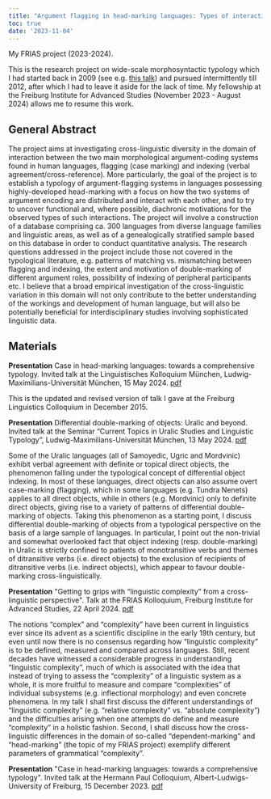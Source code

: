 ```yaml
---
title: "Argument flagging in head-marking languages: Types of interaction between argument-coding systems"
toc: true
date: '2023-11-04'
---
```


My FRIAS project (2023-2024).

<!--more-->

This is the research project on wide-scale morphosyntactic typology which I had started back in 2009 (see e.g. [this talk](https://peterarkadiev.github.io/talks/Arkadiev2010_case_n_headmarking_leipzig.pdf)) and pursued intermittently till 2012, after which I had to leave it aside for the lack of time. My fellowship at the Freiburg Institute for Advanced Studies (November 2023 - August 2024) allows me to resume this work.

## General Abstract


The project aims at investigating cross-linguistic diversity in the domain of interaction between the two main morphological argument-coding systems found in human languages, flagging (case marking) and indexing (verbal agreement/cross-reference). More particularly, the goal of the project is to establish a typology of argument-flagging systems in languages possessing highly-developed head-marking with a focus on how the two systems of argument encoding are distributed and interact with each other, and to try to uncover functional and, where possible, diachronic motivations for the observed types of such interactions. The project will involve a construction of a database comprising ca. 300 languages from diverse language families and linguistic areas, as well as of a genealogically stratified sample based on this database in order to conduct quantitative analysis. The research questions addressed in the project include those not covered in the typological literature, e.g. patterns of matching vs. mismatching between flagging and indexing, the extent and motivation of double-marking of different argument roles, possibility of indexing of peripheral participants etc. I believe that a broad empirical investigation of the cross-linguistic variation in this domain will not only contribute to the better understanding of the workings and development of human language, but will also be potentially beneficial for interdisciplinary studies involving sophisticated linguistic data.


## Materials

**Presentation** Case in head-marking languages: towards a comprehensive typology. Invited talk at the Linguistisches Kolloquium München, Ludwig-Maximilians-Universität München, 15 May 2024. [pdf](https://peterarkadiev.github.io/talks/Arkadiev2024_case-n-headmarking-LMU.pdf)

This is the updated and revised version of talk I gave at the Freiburg Linguistics Colloquium in December 2015. 

**Presentation** Differential double-marking of objects: Uralic and beyond. Invited talk at the Seminar “Current Topics in Uralic Studies and Linguistic Typology”, Ludwig-Maximilians-Universität München, 13 May 2024. [pdf](https://peterarkadiev.github.io/talks/Arkadiev2024_doublemarking_LMU.pdf)

Some of the Uralic languages (all of Samoyedic, Ugric and Mordvinic) exhibit verbal agreement with definite or topical direct objects, the phenomenon falling under the typological concept of differential object indexing. In most of these languages, direct objects can also assume overt case-marking (flagging), which in some languages (e.g. Tundra Nenets) applies to all direct objects, while in others (e.g. Mordvinic) only to definite direct objects, giving rise to a variety of patterns of differential double-marking of objects. Taking this phenomenon as a starting point, I discuss differential double-marking of objects from a typological perspective on the basis of a large sample of languages. In particular, I point out the non-trivial and somewhat overlooked fact that object indexing (resp. double-marking) in Uralic is strictly confined to patients of monotransitive verbs and themes of ditransitive verbs (i.e. direct objects) to the exclusion of recipients of ditransitive verbs (i.e. indirect objects), which appear to favour double-marking cross-linguistically. 

**Presentation** "Getting to grips with “linguistic complexity” from a cross-linguistic perspective". Talk at the FRIAS Kolloquium, Freiburg Institute for Advanced Studies, 22 April 2024. [pdf](https://peterarkadiev.github.io/talks/Arkadiev2024_complexity_FRIAS.pdf)

The notions “complex” and “complexity” have been current in linguistics ever since its advent as a scientific discipline in the early 19th century, but even until now there is no consensus regarding how “linguistic complexity” is to be defined, measured and compared across languages. Still, recent decades have witnessed a considerable progress in understanding “linguistic complexity”, much of which is associated with the idea that instead of trying to assess the “complexity” of a linguistic system as a whole, it is more fruitful to measure and compare “complexities” of individual subsystems (e.g. inflectional morphology) and even concrete phenomena. In my talk I shall first discuss the different understandings of “linguistic complexity” (e.g. “relative complexity” vs. “absolute complexity”) and the difficulties arising when one attempts do define and measure “complexity” in a holistic fashion. Second, I shall discuss how the cross-linguistic differences in the domain of so-called “dependent-marking” and “head-marking” (the topic of my FRIAS project) exemplify different parameters of grammatical “complexity”.

**Presentation** "Case in head-marking languages: towards a comprehensive typology". Invited talk at the Hermann Paul Colloquium, Albert-Ludwigs-University of Freiburg, 15 December 2023. [pdf](https://peterarkadiev.github.io/talks/Arkadiev2023_case-n-headmarking-Freiburg.pdf)
